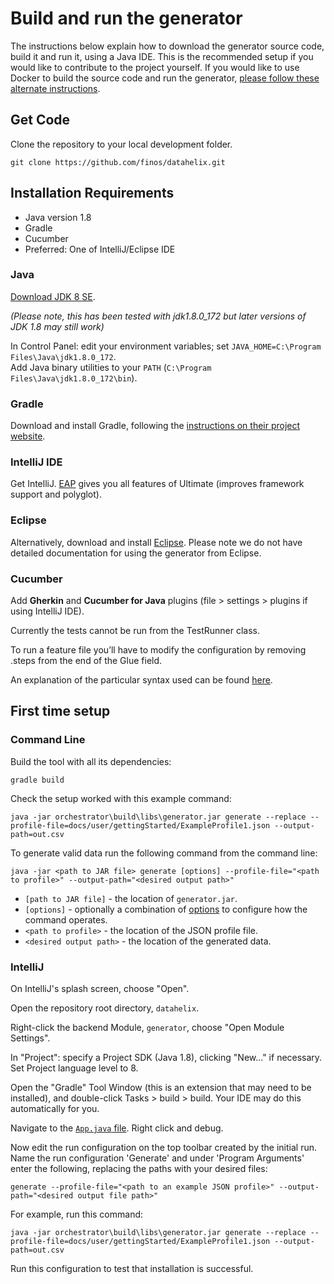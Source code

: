 # Build and run the generator

The instructions below explain how to download the generator source code, build it and run it, using a Java IDE.  This is the recommended setup if you would like to contribute to the project yourself.  If you would like to use Docker to build the source code and run the generator, [please follow these alternate instructions](../../developer/DockerSetup.md).

## Get Code

Clone the repository to your local development folder.

```
git clone https://github.com/finos/datahelix.git
```

## Installation Requirements

* Java version 1.8
* Gradle
* Cucumber
* Preferred: One of IntelliJ/Eclipse IDE

### Java

[Download JDK 8 SE](http://www.oracle.com/technetwork/java/javase/downloads/jdk8-downloads-2133151.html).

*(Please note, this has been tested with jdk1.8.0_172 but later versions of JDK 1.8 may still work)*

In Control Panel: edit your environment variables; set `JAVA_HOME=C:\Program Files\Java\jdk1.8.0_172`.  
Add Java binary utilities to your `PATH` (`C:\Program Files\Java\jdk1.8.0_172\bin`).

### Gradle

Download and install Gradle, following the [instructions on their project website](https://docs.gradle.org/current/userguide/installation.html).

### IntelliJ IDE

Get IntelliJ. [EAP](https://www.jetbrains.com/idea/nextversion/) gives you all features of Ultimate (improves framework support and polyglot).

### Eclipse

Alternatively, download and install [Eclipse](https://www.eclipse.org/downloads/). Please note we do not have detailed documentation for using the generator from Eclipse.

### Cucumber

Add **Gherkin** and **Cucumber for Java** plugins (file > settings > plugins if using IntelliJ IDE).

Currently the tests cannot be run from the TestRunner class.

To run a feature file you’ll have to modify the configuration by removing .steps from the end of the Glue field.

An explanation of the particular syntax used can be found [here](https://github.com/finos/datahelix/blob/master/docs/CucumberSyntax.md).

## First time setup
### Command Line

Build the tool with all its dependencies:

`gradle build`

Check the setup worked with this example command:

`java -jar orchestrator\build\libs\generator.jar generate --replace --profile-file=docs/user/gettingStarted/ExampleProfile1.json --output-path=out.csv`

To generate valid data run the following command from the command line:

`java -jar <path to JAR file> generate [options] --profile-file="<path to profile>" --output-path="<desired output path>"`

* `[path to JAR file]` - the location of `generator.jar`.
* `[options]` - optionally a combination of [options](../commandLineOptions/GenerateOptions.md) to configure how the command operates.
* `<path to profile>` - the location of the JSON profile file.
* `<desired output path>` - the location of the generated data.

### IntelliJ

On IntelliJ's splash screen, choose "Open".

Open the repository root directory, `datahelix`.

Right-click the backend Module, `generator`, choose "Open Module Settings".

In "Project": specify a Project SDK (Java 1.8), clicking "New..." if necessary.  
Set Project language level to 8.

Open the "Gradle" Tool Window (this is an extension that may need to be installed), and double-click Tasks > build > build.
Your IDE may do this automatically for you.

Navigate to the [`App.java` file](../../../orchestrator/src/main/java/com/scottlogic/datahelix/generator/orchestrator/App.java). Right click and debug.

Now edit the run configuration on the top toolbar created by the initial run. Name the run configuration 'Generate' and under 'Program Arguments' enter the following, replacing the paths with your desired files:

```
generate --profile-file="<path to an example JSON profile>" --output-path="<desired output file path>"
```

For example, run this command:
```
java -jar orchestrator\build\libs\generator.jar generate --replace --profile-file=docs/user/gettingStarted/ExampleProfile1.json --output-path=out.csv
```

Run this configuration to test that installation is successful.
